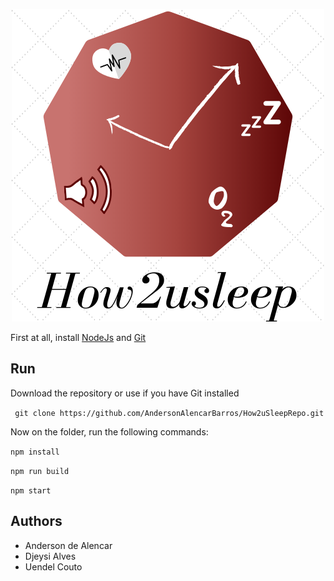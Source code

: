 
<p align="center">
   <span>
    <img src="./1.png"><br/>
   </span>
</p>

First at all, install [NodeJs](https://nodejs.org/en) and [Git](https://git-scm.com/)

## Run

Download the repository or use if you have Git installed

``` git clone https://github.com/AndersonAlencarBarros/How2uSleepRepo.git```

Now on the folder, run the following commands:

```npm install```

```npm run build```

```npm start```

## Authors

* Anderson de Alencar
* Djeysi Alves
* Uendel Couto
